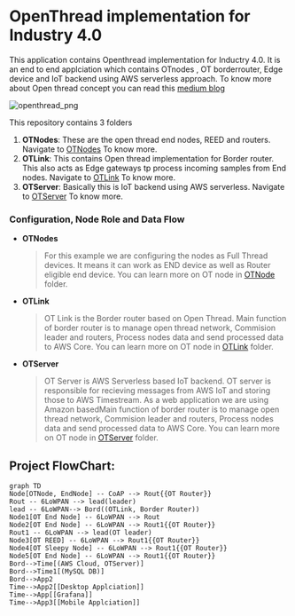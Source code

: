 # OpenThread implementation for Industry 4.0
This application contains Openthread implementation for Inductry 4.0. It is an end to end applciation which contains OTnodes , OT borderrouter, Edge device and IoT backend using AWS serverless approach. To know more about Open thread concept you can read this [medium blog](https://medium.com/@vbsmandi/a-deep-dive-into-openthread-optimizing-iot-connectivity-f145a681008a)

![openthread_png](openThread.png,"oTImage")

This repository contains 3 folders
1. **OTNodes**: These are the open thread end nodes, REED and routers. Navigate to [OTNodes](OTNode) To know more.
2. **OTLink**: This contains Open thread implementation for Border router. This also acts as Edge gateways tp process incoming samples from End nodes. Navigate to [OTLink](OTLink) To know more.
3. **OTServer**: Basically this is IoT backend using AWS serverless. Navigate to [OTServer](OTServer) To know more.


### Configuration, Node Role and Data Flow
- **OTNodes**
    > For this example we are configuring the nodes as Full Thread devices. It means it can work as END device as well as Router eligible end device. You can learn more on OT node in [OTNode](OTNode) folder.  
	
-	**OTLink**
	>	OT Link is the Border router based on Open Thread. Main function of border router is  to manage open thread network, Commision leader and routers, Process nodes data and send processed data to AWS Core. You can learn more on OT node in [OTLink](OTLink) folder.  

- **OTServer**
    >OT Server is AWS Serverless based IoT backend. OT server is responsible for recieving messages from AWS IoT and storing those to AWS Timestream. As a web application we are using Amazon basedMain function of border router is  to manage open thread network, Commision leader and routers, Process nodes data and send processed data to AWS Core. You can learn more on OT node in [OTServer](OTServer) folder.  

## Project FlowChart:
```mermaid
graph TD
Node[OTNode, EndNode] -- CoAP --> Rout{{OT Router}}
Rout -- 6LoWPAN --> lead(leader)
lead -- 6LoWPAN--> Bord((OTLink, Border Router))
Node1[OT End Node] -- 6LoWPAN --> Rout
Node2[OT End Node] -- 6LoWPAN --> Rout1{{OT Router}}
Rout1 -- 6LoWPAN --> lead(OT leader)
Node3[OT REED] -- 6LoWPAN --> Rout1{{OT Router}}
Node4[OT Sleepy Node] -- 6LoWPAN --> Rout1{{OT Router}}
Node5[OT End Node] -- 6LoWPAN --> Rout1{{OT Router}}
Bord-->Time[(AWS Cloud, OTServer)]
Bord-->Time1[(MySQL DB)]
Bord-->App2
Time-->App2[[Desktop Applciation]]
Time-->App[[Grafana]]
Time-->App3[[Mobile Applciation]]
```